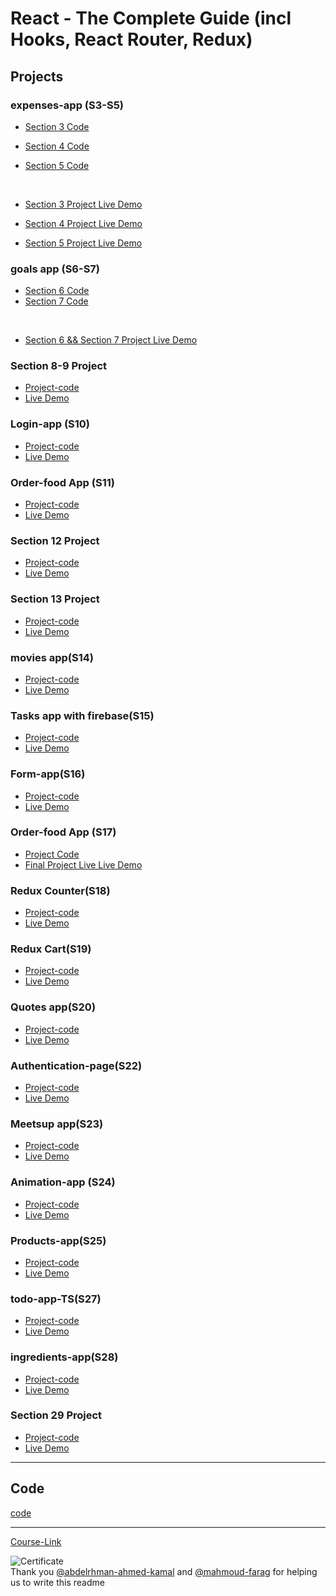 # React - The Complete Guide (incl Hooks, React Router, Redux)

## Projects

### expenses-app (S3-S5)

- [Section 3 Code](./Projects/Expenses-app/S03-project)
- [Section 4 Code](./Projects/Expenses-app/S04-project/)
- [Section 5 Code](./Projects/Expenses-app/S05-project/)

  <br/>

- [Section 3 Project Live Demo](https://ex-app-one.netlify.app/)
- [Section 4 Project Live Demo](https://expenses-two.netlify.app/)
- [Section 5 Project Live Demo](https://inspiring-peony-6ecf14.netlify.app/)

### goals app (S6-S7)

- [Section 6 Code](./Projects/goals-app/S06-project/)
- [Section 7 Code](./Projects/goals-app/S07-project/)

<br/>

- [Section 6 && Section 7 Project Live Demo ](https://goals-app-mkhalid.netlify.app/)

### Section 8-9 Project

- [Project-code](./Projects/section-8-9-project)
- [Live Demo](https://sec-8-9-mkhalid.netlify.app/)

### Login-app (S10)

- [Project-code](./Projects/Login-app-s10/)
- [Live Demo](https://login-mkhalid.netlify.app/)

### Order-food App (S11)

- [Project-code](./Projects/order-food-app/S11-project/)
- [Live Demo](https://order-food-app-11.netlify.app/)

### Section 12 Project

- [Project-code](./Projects/S12-project)
- [Live Demo](https://sec-12-mkhalid.netlify.app/)

### Section 13 Project

- [Project-code](./Projects/S13-project)
- [Live Demo](https://sec-13-mkhalid.netlify.app/)

### movies app(S14)

- [Project-code](./Projects/movies-app)
- [Live Demo](https://movie-app-mkhalid.netlify.app/)

### Tasks app with firebase(S15)

- [Project-code](./Projects/task-app-firbase/)
- [Live Demo](https://task-app-firebase-mkhalid.netlify.app/)

### Form-app(S16)

- [Project-code](./Projects/form-app)
- [Live Demo](https://form-app-mkhalid.netlify.app/)

### Order-food App (S17)

- [Project Code](./Projects/order-food-app/S17-project/)
- [Final Project Live Live Demo](https://order-food-app-17.netlify.app/)

### Redux Counter(S18)

- [Project-code](./Projects/redux-counter)
- [Live Demo](https://redux-counter-mkhalid.netlify.app/)

### Redux Cart(S19)

- [Project-code](./Projects/redux-cart)
- [Live Demo](https://sec-19-mkhalid.netlify.app/)

### Quotes app(S20)

- [Project-code](./Projects/quotes-app)
- [Live Demo](https://quotes-app-mkhalid.netlify.app/)

### Authentication-page(S22)

- [Project-code](./Projects/Authentication-page)
- [Live Demo]()

### Meetsup app(S23)

- [Project-code](./Projects/meetsup-app)
- [Live Demo]()

### Animation-app (S24)

- [Project-code](./Projects/animation-app)
- [Live Demo](https://animation-app-mkhalid.netlify.app/)

### Products-app(S25)

- [Project-code](./Projects/Products-app)
- [Live Demo](https://product-app-mkhalid.netlify.app/)

### todo-app-TS(S27)

- [Project-code](./Projects/todo-app-TS)
- [Live Demo]()

### ingredients-app(S28)

- [Project-code](./Projects/ingredients-app/)
- [Live Demo](https://ingredients-app-mkhalid.netlify.app/)

### Section 29 Project

- [Project-code](./Projects/Section-29/)
- [Live Demo](https://sec-29-mkhalid.netlify.app/)

---

## Code

[code](Code)

---

[Course-Link](https://www.udemy.com/course/react-the-complete-guide-incl-redux/)<br>

![Certificate](https://udemy-certificate.s3.amazonaws.com/image/UC-19337b4a-a9ef-436f-8bc0-f7875970ab95.jpg?v=1661527660000)
<br>
Thank you [@abdelrhman-ahmed-kamal](https://github.com/Abdelrhman-ahmed-kamal) and [@mahmoud-farag](https://github.com/mahmoud-farag) for helping us to write this readme
